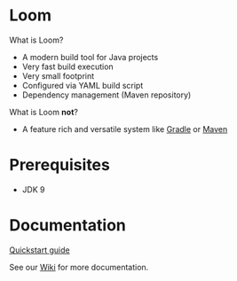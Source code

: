 # Loom

What is Loom?

- A modern build tool for Java projects
- Very fast build execution
- Very small footprint
- Configured via YAML build script
- Dependency management (Maven repository)

What is Loom **not**?

- A feature rich and versatile system like [Gradle](https://gradle.org) or [Maven](http://maven.apache.org)

# Prerequisites

- JDK 9


# Documentation

[Quickstart guide](https://github.com/osiegmar/loom/wiki/Quickstart)

See our [Wiki](https://github.com/osiegmar/loom/wiki) for more documentation.
